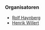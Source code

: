 ### Organisatoren

* [Rolf Haynberg](mailto:rolf.haynberg@owasp.org)
* [Henrik Willert](mailto:henrik.willert@owasp.org)
